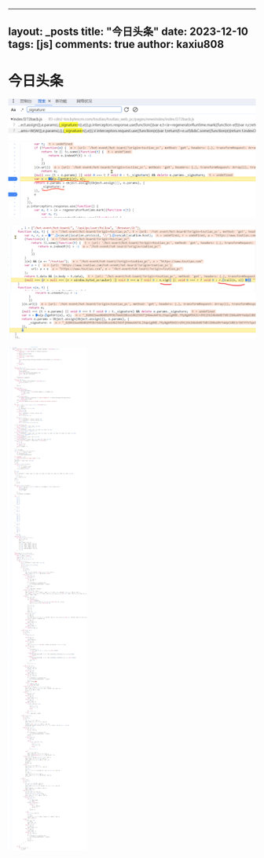 
---
layout: _posts
title: "今日头条"
date:   2023-12-10
tags: [js]
comments: true
author: kaxiu808  
---



# 今日头条

![输入图片说明](/imgs/2023-12-10/C7gsOKoQtoVjTetN.png)
![u是构建值的地方](/imgs/2023-12-10/tUbeeg8zQ6l0V4uP.png)


![n.sign构建值](/imgs/2023-12-10/wPOnHva3jnhPuinR.png)
![结果n](/imgs/2023-12-10/xHEApGbvEUQrvba9.png)

![源码](/imgs/2023-12-10/E7JI42Dgsf6G1nMW.png)

<!--stackedit_data:
eyJoaXN0b3J5IjpbLTE5NzU0MTM4MDRdfQ==
-->